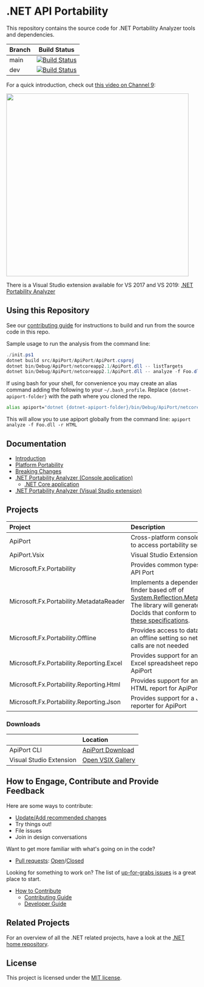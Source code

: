 # .NET API Portability

This repository contains the source code for .NET Portability Analyzer tools and
dependencies.

|Branch|Build Status
|---|---
|main|[![Build Status](https://devdiv.visualstudio.com/DevDiv/_apis/build/status/CoreFxTools/DotNet-Apiport-Release-yml?branchName=main)](https://devdiv.visualstudio.com/DevDiv/_build/latest?definitionId=14946&branchName=main)
|dev|[![Build Status](https://devdiv.visualstudio.com/DevDiv/_apis/build/status/CoreFxTools/dotnet-apiport-yaml?branchName=dev)](https://devdiv.visualstudio.com/DevDiv/_build/latest?definitionId=12912&branchName=dev)

For a quick introduction, check out [this video on Channel 9][Channel 9 Video]:

[<img src="https://sec.ch9.ms/ch9/031c/f3d7672b-dd71-4a18-a8b4-37573c08031c/DotNetPortabilityAnalyzer_960.jpg" width="480" />][Channel 9 Video]

There is a Visual Studio extension available for VS 2017 and VS 2019: [.NET Portability Analyzer](https://marketplace.visualstudio.com/items?itemName=ConnieYau.NETPortabilityAnalyzer)

## Using this Repository

See our [contributing guide](CONTRIBUTING.md) for instructions to
build and run from the source code in this repo.

Sample usage to run the analysis from the command line:

```ps1
./init.ps1
dotnet build src/ApiPort/ApiPort/ApiPort.csproj
dotnet bin/Debug/ApiPort/netcoreapp2.1/ApiPort.dll -- listTargets
dotnet bin/Debug/ApiPort/netcoreapp2.1/ApiPort.dll -- analyze -f Foo.dll -r HTML
```

If using bash for your shell, for convenience you may create an alias command adding the following to your `~/.bash_profile`. Replace `{dotnet-apiport-folder}` with the path where you cloned the repo.

```bash
alias apiport="dotnet {dotnet-apiport-folder}/bin/Debug/ApiPort/netcoreapp2.1/ApiPort.dll"
```

This will allow you to use apiport globally from the command line: `apiport analyze -f Foo.dll -r HTML`

## Documentation

* [Introduction](docs/HowTo)
* [Platform Portability](docs/HowTo/PlatformPortability.md)
* [Breaking Changes](docs/HowTo/BreakingChanges.md)
* [.NET Portability Analyzer (Console application)](docs/Console)
  * [.NET Core application](docs/Console/README.md#using-net-core-application)
* [.NET Portability Analyzer (Visual Studio extension)](docs/VSExtension)

## Projects

| Project | Description |
| :------ | :---------- |
| ApiPort | Cross-platform console tool to access portability service |
| ApiPort.Vsix | Visual Studio Extension |
| Microsoft.Fx.Portability | Provides common types for API Port |
| Microsoft.Fx.Portability.MetadataReader | Implements a dependency finder based off of [System.Reflection.Metadata][System.Reflection.Metadata]. The library will generate DocIds that conform to [these specifications][DocId]. |
| Microsoft.Fx.Portability.Offline | Provides access to data in an offline setting so network calls are not needed |
| Microsoft.Fx.Portability.Reporting.Excel | Provides support for an Excel spreadsheet report for ApiPort |
| Microsoft.Fx.Portability.Reporting.Html | Provides support for an HTML report for ApiPort |
| Microsoft.Fx.Portability.Reporting.Json | Provides support for a JSON reporter for ApiPort |

### Downloads

|     | Location |
| :--- | :--- |
| ApiPort CLI | [ApiPort Download][ApiPort Download] |
| Visual Studio Extension |  [Open VSIX Gallery][VSIX Gallery] |

## How to Engage, Contribute and Provide Feedback

Here are some ways to contribute:
* [Update/Add recommended changes](docs/RecommendedChanges)
* Try things out!
* File issues
* Join in design conversations

Want to get more familiar with what's going on in the code?
* [Pull requests][PR]: [Open][PR-Open]/[Closed][PR-Closed]

Looking for something to work on? The list of [up-for-grabs issues][Issues-Open]
is a great place to start.

* [How to Contribute][Contributing Guide]
    * [Contributing Guide][Contributing Guide]
    * [Developer Guide][Developer Guide]

## Related Projects

For an overview of all the .NET related projects, have a look at the
[.NET home repository](https://github.com/Microsoft/dotnet).

## License

This project is licensed under the [MIT license](LICENSE).

[Channel 9 Video]: https://channel9.msdn.com/Blogs/Seth-Juarez/A-Brief-Look-at-the-NET-Portability-Analyzer
[Contributing Guide]: https://github.com/dotnet/corefx/wiki/Contributing
[Developer Guide]: https://github.com/dotnet/corefx/wiki/Developer-Guide
[DocId]: https://msdn.microsoft.com/en-us/library/fsbx0t7x.aspx
[Issues-Open]: https://github.com/Microsoft/dotnet-apiport/issues?q=is%3Aopen+is%3Aissue
[PR]: https://github.com/Microsoft/dotnet-apiport/pulls
[PR-Closed]: https://github.com/Microsoft/dotnet-apiport/pulls?q=is%3Apr+is%3Aclosed
[PR-Open]: https://github.com/Microsoft/dotnet-apiport/pulls?q=is%3Aopen+is%3Apr
[ApiPort Download]: https://aka.ms/apiportdownload
[System.Reflection.Metadata]: https://github.com/dotnet/runtime/tree/main/src/libraries/System.Reflection.Metadata
[VSIX Gallery]: http://vsixgallery.com/extension/55d15546-28ca-40dc-af23-dfa503e9c5fe
